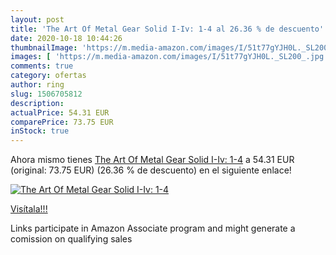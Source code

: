 ```yaml
---
layout: post
title: 'The Art Of Metal Gear Solid I-Iv: 1-4 al 26.36 % de descuento'
date: 2020-10-18 10:44:26
thumbnailImage: 'https://m.media-amazon.com/images/I/51t77gYJH0L._SL200_.jpg'
images: [ 'https://m.media-amazon.com/images/I/51t77gYJH0L._SL200_.jpg' ]
comments: true
category: ofertas
author: ring
slug: 1506705812
description:
actualPrice: 54.31 EUR
comparePrice: 73.75 EUR
inStock: true
---
```


Ahora mismo tienes [The Art Of Metal Gear Solid I-Iv: 1-4](https://www.amazon.es/dp/1506705812/?tag=tolees-21) a 54.31 EUR (original: 73.75 EUR) (26.36 %  de descuento) en el siguiente enlace!

[![The Art Of Metal Gear Solid I-Iv: 1-4](https://m.media-amazon.com/images/I/51t77gYJH0L._SL200_.jpg)](https://www.amazon.es/dp/1506705812/?tag=tolees-21)

[Visítala!!!](https://www.amazon.es/dp/1506705812/?tag=tolees-21)

Links participate in Amazon Associate program and might generate a comission on qualifying sales
